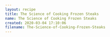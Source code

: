 ```yaml
---
layout: recipe
title: The Science of Cooking Frozen Steaks
name: The Science of Cooking Frozen Steaks
created: 2020-03-04 17:10:06
filename: The-Science-of-Cooking-Frozen-Steaks
---
```

